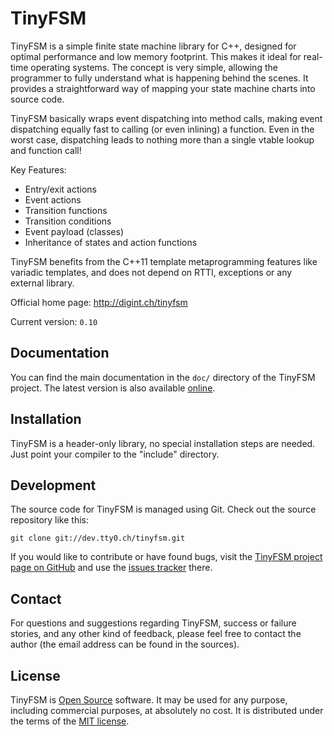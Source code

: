 TinyFSM
=======

TinyFSM is a simple finite state machine library for C++, designed for
optimal performance and low memory footprint. This makes it ideal for
real-time operating systems. The concept is very simple, allowing the
programmer to fully understand what is happening behind the scenes. It
provides a straightforward way of mapping your state machine charts
into source code.

TinyFSM basically wraps event dispatching into method calls, making
event dispatching equally fast to calling (or even inlining) a
function. Even in the worst case, dispatching leads to nothing more
than a single vtable lookup and function call!

Key Features:

 - Entry/exit actions
 - Event actions
 - Transition functions
 - Transition conditions
 - Event payload (classes)
 - Inheritance of states and action functions

TinyFSM benefits from the C++11 template metaprogramming features like
variadic templates, and does not depend on RTTI, exceptions or any
external library.


Official home page: <http://digint.ch/tinyfsm>

Current version: `0.10`


Documentation
-------------

You can find the main documentation in the `doc/` directory of the
TinyFSM project. The latest version is also available
[online](http://digint.ch/tinyfsm/doc/introduction.html).


Installation
------------

TinyFSM is a header-only library, no special installation steps are
needed. Just point your compiler to the "include" directory.


Development
-----------

The source code for TinyFSM is managed using Git. Check out the
source repository like this:

    git clone git://dev.tty0.ch/tinyfsm.git

If you would like to contribute or have found bugs, visit the [TinyFSM
project page on GitHub] and use the [issues tracker] there.

  [TinyFSM project page on GitHub]: http://github.com/digint/tinyfsm
  [issues tracker]: http://github.com/digint/tinyfsm/issues


Contact
-------

For questions and suggestions regarding TinyFSM, success or failure
stories, and any other kind of feedback, please feel free to contact
the author (the email address can be found in the sources).


License
-------

TinyFSM is [Open Source] software. It may be used for any purpose,
including commercial purposes, at absolutely no cost. It is
distributed under the terms of the [MIT license].

  [Open Source]: http://www.opensource.org/docs/definition.html
  [MIT license]: http://www.opensource.org/licenses/mit-license.html
